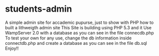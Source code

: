 # students-admin
A simple admin site for accademic pupurse, just to show with PHP how to built a lithweigth admin site 
This Site is building using PHP 5.3 and it Use WampServer 2.0 with a database as you can see in the file connecdb.php
To test your own for any use, change the db information inside connectdb.php and create a database as you can see in the file db.sql
Enjoy!!
